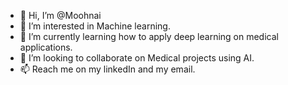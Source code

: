 - 👋 Hi, I’m @Moohnai
- 👀 I’m interested in Machine learning.
- 🌱 I’m currently learning how to apply deep learning on medical applications.
- 💞️ I’m looking to collaborate on Medical projects using AI.
- 📫 Reach me on my linkedIn and my email.

<!---
Moohnai/Moohnai is a ✨ special ✨ repository because its `README.md` (this file) appears on your GitHub profile.
You can click the Preview link to take a look at your changes.
--->
